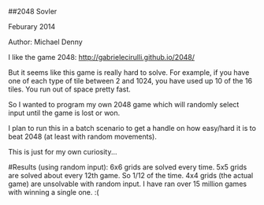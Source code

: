 ##2048 Sovler

Feburary 2014

Author: Michael Denny


I like the game 2048: http://gabrielecirulli.github.io/2048/

But it seems like this game is really hard to solve. For example, if you have one of each type of tile between 2 and 1024, you have used up 10 of the 16 tiles. You run out of space pretty fast.

So I wanted to program my own 2048 game which will randomly select input until the game is lost or won.

I plan to run this in a batch scenario to get a handle on how easy/hard it is to beat 2048 (at least with random movements).

This is just for my own curiosity...

#Results (using random input):
6x6 grids are solved every time.
5x5 grids are solved about every 12th game. So 1/12 of the time.
4x4 grids (the actual game) are unsolvable with random input. I have ran over 15 million games with winning a single one. :(
